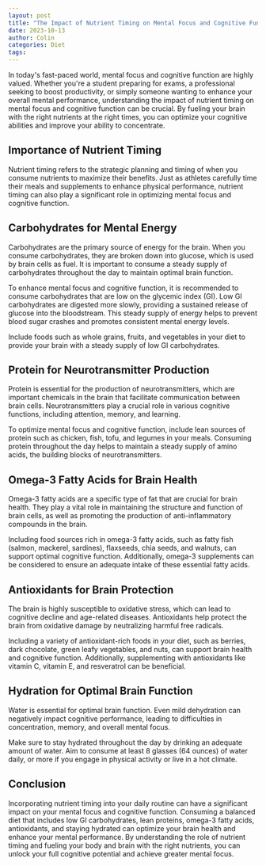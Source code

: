 ```yaml
---
layout: post
title: "The Impact of Nutrient Timing on Mental Focus and Cognitive Function"
date: 2023-10-13
author: Colin
categories: Diet
tags: 
---
```


In today's fast-paced world, mental focus and cognitive function are highly valued. Whether you're a student preparing for exams, a professional seeking to boost productivity, or simply someone wanting to enhance your overall mental performance, understanding the impact of nutrient timing on mental focus and cognitive function can be crucial. By fueling your brain with the right nutrients at the right times, you can optimize your cognitive abilities and improve your ability to concentrate.

## Importance of Nutrient Timing

Nutrient timing refers to the strategic planning and timing of when you consume nutrients to maximize their benefits. Just as athletes carefully time their meals and supplements to enhance physical performance, nutrient timing can also play a significant role in optimizing mental focus and cognitive function.

## Carbohydrates for Mental Energy

Carbohydrates are the primary source of energy for the brain. When you consume carbohydrates, they are broken down into glucose, which is used by brain cells as fuel. It is important to consume a steady supply of carbohydrates throughout the day to maintain optimal brain function.

To enhance mental focus and cognitive function, it is recommended to consume carbohydrates that are low on the glycemic index (GI). Low GI carbohydrates are digested more slowly, providing a sustained release of glucose into the bloodstream. This steady supply of energy helps to prevent blood sugar crashes and promotes consistent mental energy levels.

Include foods such as whole grains, fruits, and vegetables in your diet to provide your brain with a steady supply of low GI carbohydrates.

## Protein for Neurotransmitter Production

Protein is essential for the production of neurotransmitters, which are important chemicals in the brain that facilitate communication between brain cells. Neurotransmitters play a crucial role in various cognitive functions, including attention, memory, and learning.

To optimize mental focus and cognitive function, include lean sources of protein such as chicken, fish, tofu, and legumes in your meals. Consuming protein throughout the day helps to maintain a steady supply of amino acids, the building blocks of neurotransmitters.

## Omega-3 Fatty Acids for Brain Health

Omega-3 fatty acids are a specific type of fat that are crucial for brain health. They play a vital role in maintaining the structure and function of brain cells, as well as promoting the production of anti-inflammatory compounds in the brain.

Including food sources rich in omega-3 fatty acids, such as fatty fish (salmon, mackerel, sardines), flaxseeds, chia seeds, and walnuts, can support optimal cognitive function. Additionally, omega-3 supplements can be considered to ensure an adequate intake of these essential fatty acids.

## Antioxidants for Brain Protection

The brain is highly susceptible to oxidative stress, which can lead to cognitive decline and age-related diseases. Antioxidants help protect the brain from oxidative damage by neutralizing harmful free radicals.

Including a variety of antioxidant-rich foods in your diet, such as berries, dark chocolate, green leafy vegetables, and nuts, can support brain health and cognitive function. Additionally, supplementing with antioxidants like vitamin C, vitamin E, and resveratrol can be beneficial.

## Hydration for Optimal Brain Function

Water is essential for optimal brain function. Even mild dehydration can negatively impact cognitive performance, leading to difficulties in concentration, memory, and overall mental focus.

Make sure to stay hydrated throughout the day by drinking an adequate amount of water. Aim to consume at least 8 glasses (64 ounces) of water daily, or more if you engage in physical activity or live in a hot climate.

## Conclusion

Incorporating nutrient timing into your daily routine can have a significant impact on your mental focus and cognitive function. Consuming a balanced diet that includes low GI carbohydrates, lean proteins, omega-3 fatty acids, antioxidants, and staying hydrated can optimize your brain health and enhance your mental performance. By understanding the role of nutrient timing and fueling your body and brain with the right nutrients, you can unlock your full cognitive potential and achieve greater mental focus.